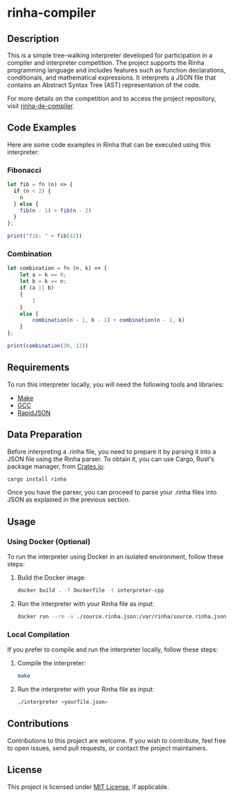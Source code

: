 # rinha-compiler

## Description

This is a simple tree-walking interpreter developed for participation in a compiler and interpreter competition. The project supports the Rinha programming language and includes features such as function declarations, conditionals, and mathematical expressions. It interprets a JSON file that contains an Abstract Syntax Tree (AST) representation of the code.

For more details on the competition and to access the project repository, visit [rinha-de-compiler](https://github.com/aripiprazole/rinha-de-compiler).

## Code Examples

Here are some code examples in Rinha that can be executed using this interpreter:

### Fibonacci

```js
let fib = fn (n) => {
  if (n < 2) {
    n
  } else {
    fib(n - 1) + fib(n - 2)
  }
};

print("fib: " + fib(42))
```

### Combination

```js
let combination = fn (n, k) => {
    let a = k == 0;
    let b = k == n;
    if (a || b)
    {
        1
    }
    else {
        combination(n - 1, k - 1) + combination(n - 1, k)
    }
};

print(combination(30, 12))
```

## Requirements

To run this interpreter locally, you will need the following tools and libraries:

- [Make](https://www.gnu.org/software/make/)
- [GCC](https://gcc.gnu.org/)
- [RapidJSON](https://rapidjson.org/)

## Data Preparation

Before interpreting a .rinha file, you need to prepare it by parsing it into a JSON file using the Rinha parser. To obtain it, you can use Cargo, Rust's package manager, from [Crates.io](https://crates.io/crates/rinha-parser):

```sh
cargo install rinha
```

Once you have the parser, you can proceed to parse your .rinha files into JSON as explained in the previous section.

## Usage

### Using Docker (Optional)

To run the interpreter using Docker in an isolated environment, follow these steps:

1. Build the Docker image:

   ```sh
   docker build . -f Dockerfile -t interpreter-cpp
   ```

2. Run the interpreter with your Rinha file as input:

   ```sh
   docker run --rm -v ./source.rinha.json:/var/rinha/source.rinha.json --memory=2gb --cpus=2 interpreter-cpp
   ```

### Local Compilation

If you prefer to compile and run the interpreter locally, follow these steps:

1. Compile the interpreter:

   ```sh
   make
   ```

2. Run the interpreter with your Rinha file as input:

   ```sh
   ./interpreter <yourfile.json>
   ```

## Contributions

Contributions to this project are welcome. If you wish to contribute, feel free to open issues, send pull requests, or contact the project maintainers.

## License

This project is licensed under [MIT License](https://github.com/magalhaesm/rinha-compiler/blob/main/LICENSE), if applicable.
